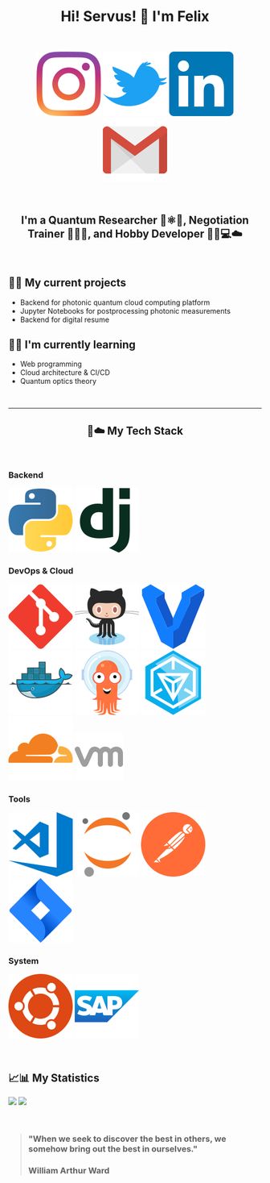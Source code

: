 <h1 align="center">
Hi! Servus! 👋 I'm Felix
</h1>
</br>

</br>

<div align="center">
<a href="https://instagram.com/spektralsatz" target="blank"><img src="./img/instagram-icon.svg" alt="spektralsatz"/></a>
<a href="https://twitter.com/spektralsatz1" target="blank"><img src="./img/twitter-icon.svg" alt="spektralsatz1"/></a>
<a href="https://www.linkedin.com/in/felix-zilk/" target="blank"><img src="./img/linkedin-icon.svg" alt="Felix Zilk"/></a>
<a href="mailto:zilk.felix@gmail.com" target="blank"><img src="./img/gmail-icon.svg" alt="zilk.felix@gmail.com"/></a>
</p>
</div>
</br>

<h2 align="center">
I'm a Quantum Researcher 🥽⚛️🌌, Negotiation Trainer 🤝💬📝, and Hobby Developer 👨‍💻💻☁️
</h2> 
</br>


## 🔭🐣 My current projects

- Backend for photonic quantum cloud computing platform
- Jupyter Notebooks for postprocessing photonic measurements
- Backend for digital resume

## 🌱🧠 I'm currently learning

- Web programming
- Cloud architecture & CI/CD
- Quantum optics theory

</br>

---

<h2 align="center">
📱☁️ My Tech Stack
</h2> 
</br>

### Backend
![Python](./img/python-icon.svg)
![Django](./img/djangoproject-icon.svg)
</br>

### DevOps & Cloud
![Git](./img/git-scm-icon.svg)
![GitHub](./img/github-icon.svg)
![Vagrant](./img/vagrantup-icon.svg)
![Docker](./img/docker-icon.svg)
![Argo](./img/argoprojio-icon.svg)
![Ingress](./img/ingress-icon.svg)
![Cloudflare](./img/cloudflare-icon.svg)
![VMWare](./img/icons8-vmware.svg)
</br>

### Tools
![Visual Studio Code](./img/visualstudio_code-icon.svg)
![Jupyter](./img/jupyter-icon.svg)
![Postman](./img/getpostman-icon.svg)
![JIRA](./img/atlassian_jira-icon.svg)
</br>

### System 
![Ubuntu](./img/ubuntu-icon.svg)
![SAP](./img/sap-icon.svg)

</br>

## 📈📊 My Statistics
<p>
  <img height="180em" src="https://github-readme-stats.vercel.app/api?username=zilkf92&show_icons=true&hide_border=true&&count_private=true&include_all_commits=true" />
  <img height="180em" src="https://github-readme-stats.vercel.app/api/top-langs/?username=zilkf92&exclude_repo=Spikes,Neuromatch-Academy-2020&show_icons=true&hide_border=true&layout=compact&langs_count=8"/>
</p>
</br>

> ### "When we seek to discover the best in others, we somehow bring out the best in ourselves." 
> ### William Arthur Ward
